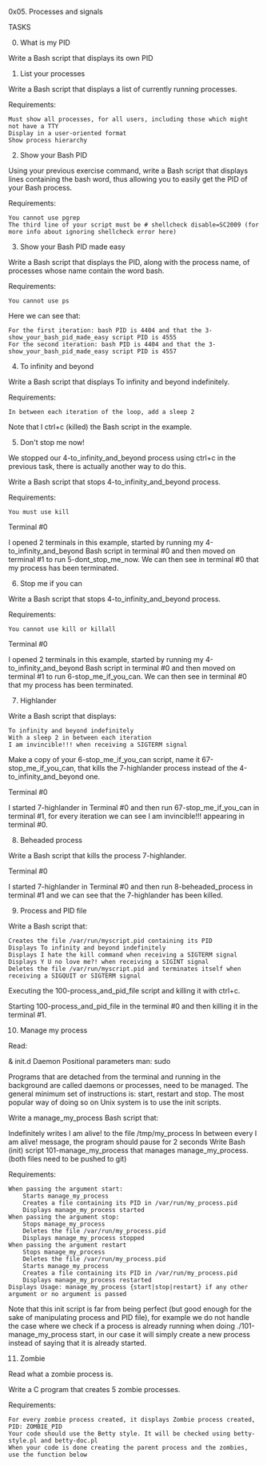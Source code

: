 0x05. Processes and signals

TASKS

0. What is my PID

Write a Bash script that displays its own PID

1. List your processes

Write a Bash script that displays a list of currently running processes.

Requirements:

	Must show all processes, for all users, including those which might not have a TTY
	Display in a user-oriented format
	Show process hierarchy

2. Show your Bash PID

Using your previous exercise command, write a Bash script that displays lines containing the bash word, thus allowing you to easily get the PID of your Bash process.

Requirements:

	You cannot use pgrep
	The third line of your script must be # shellcheck disable=SC2009 (for more info about ignoring shellcheck error here)

3. Show your Bash PID made easy

Write a Bash script that displays the PID, along with the process name, of processes whose name contain the word bash.

Requirements:

	You cannot use ps

Here we can see that:

	For the first iteration: bash PID is 4404 and that the 3-show_your_bash_pid_made_easy script PID is 4555
	For the second iteration: bash PID is 4404 and that the 3-show_your_bash_pid_made_easy script PID is 4557

4. To infinity and beyond

Write a Bash script that displays To infinity and beyond indefinitely.

Requirements:

	In between each iteration of the loop, add a sleep 2

Note that I ctrl+c (killed) the Bash script in the example.

5. Don't stop me now!

We stopped our 4-to_infinity_and_beyond process using ctrl+c in the previous task, there is actually another way to do this.

Write a Bash script that stops 4-to_infinity_and_beyond process.

Requirements:

	You must use kill
Terminal #0

I opened 2 terminals in this example, started by running my 4-to_infinity_and_beyond Bash script in terminal #0 and then moved on terminal #1 to run 5-dont_stop_me_now. We can then see in terminal #0 that my process has been terminated.

6. Stop me if you can

Write a Bash script that stops 4-to_infinity_and_beyond process.

Requirements:

	You cannot use kill or killall
Terminal #0

I opened 2 terminals in this example, started by running my 4-to_infinity_and_beyond Bash script in terminal #0 and then moved on terminal #1 to run 6-stop_me_if_you_can. We can then see in terminal #0 that my process has been terminated.

7. Highlander

Write a Bash script that displays:

	To infinity and beyond indefinitely
	With a sleep 2 in between each iteration
	I am invincible!!! when receiving a SIGTERM signal

Make a copy of your 6-stop_me_if_you_can script, name it 67-stop_me_if_you_can, that kills the 7-highlander process instead of the 4-to_infinity_and_beyond one.

Terminal #0

I started 7-highlander in Terminal #0 and then run 67-stop_me_if_you_can in terminal #1, for every iteration we can see I am invincible!!! appearing in terminal #0.

8. Beheaded process

Write a Bash script that kills the process 7-highlander.

Terminal #0

I started 7-highlander in Terminal #0 and then run 8-beheaded_process in terminal #1 and we can see that the 7-highlander has been killed.

9. Process and PID file

Write a Bash script that:

	Creates the file /var/run/myscript.pid containing its PID
	Displays To infinity and beyond indefinitely
	Displays I hate the kill command when receiving a SIGTERM signal
	Displays Y U no love me?! when receiving a SIGINT signal
	Deletes the file /var/run/myscript.pid and terminates itself when receiving a SIGQUIT or SIGTERM signal

Executing the 100-process_and_pid_file script and killing it with ctrl+c.

Starting 100-process_and_pid_file in the terminal #0 and then killing it in the terminal #1.

10. Manage my process

Read:

&
init.d
Daemon
Positional parameters
man: sudo

Programs that are detached from the terminal and running in the background are called daemons or processes, need to be managed. The general minimum set of instructions is: start, restart and stop. The most popular way of doing so on Unix system is to use the init scripts.

Write a manage_my_process Bash script that:

Indefinitely writes I am alive! to the file /tmp/my_process
In between every I am alive! message, the program should pause for 2 seconds
Write Bash (init) script 101-manage_my_process that manages manage_my_process. (both files need to be pushed to git)

Requirements:

	When passing the argument start:
		Starts manage_my_process
		Creates a file containing its PID in /var/run/my_process.pid
		Displays manage_my_process started
	When passing the argument stop:
		Stops manage_my_process
		Deletes the file /var/run/my_process.pid
		Displays manage_my_process stopped
	When passing the argument restart
		Stops manage_my_process
		Deletes the file /var/run/my_process.pid
		Starts manage_my_process
		Creates a file containing its PID in /var/run/my_process.pid
		Displays manage_my_process restarted
	Displays Usage: manage_my_process {start|stop|restart} if any other argument or no argument is passed

Note that this init script is far from being perfect (but good enough for the sake of manipulating process and PID file), for example we do not handle the case where we check if a process is already running when doing ./101-manage_my_process start, in our case it will simply create a new process instead of saying that it is already started.

11. Zombie

Read what a zombie process is.

Write a C program that creates 5 zombie processes.

Requirements:

	For every zombie process created, it displays Zombie process created, PID: ZOMBIE_PID
	Your code should use the Betty style. It will be checked using betty-style.pl and betty-doc.pl
	When your code is done creating the parent process and the zombies, use the function below
